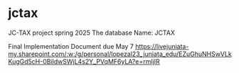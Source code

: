 # jctax
JC-TAX project spring 2025
The database Name: JCTAX

Final Implementation Document due May 7
https://livejuniata-my.sharepoint.com/:w:/g/personal/lopezal23_juniata_edu/EZuGhuNHSwVLkKugGd5cH-0BildwSWjL4s2Y_PVqMF6yLA?e=rmIjIR